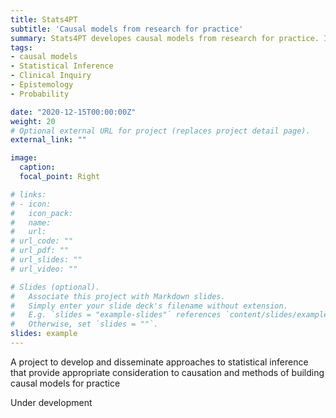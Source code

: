 ```yaml
---
title: Stats4PT
subtitle: 'Causal models from research for practice'
summary: Stats4PT developes causal models from research for practice. Its dual goal is to develop and disseminate methods and models. Methods of statistical and causal inference that provide appropriate consideration to build models; and causal models for practice.
tags:
- causal models
- Statistical Inference
- Clinical Inquiry
- Epistemology
- Probability

date: "2020-12-15T00:00:00Z"
weight: 20
# Optional external URL for project (replaces project detail page).
external_link: ""

image:
  caption: 
  focal_point: Right

# links:
# - icon: 
#   icon_pack: 
#   name: 
#   url: 
# url_code: ""
# url_pdf: ""
# url_slides: ""
# url_video: ""

# Slides (optional).
#   Associate this project with Markdown slides.
#   Simply enter your slide deck's filename without extension.
#   E.g. `slides = "example-slides"` references `content/slides/example-slides.md`.
#   Otherwise, set `slides = ""`.
slides: example
---
```

A project to develop and disseminate approaches to statistical inference that provide appropriate consideration to causation and methods of building causal models for practice

Under development
